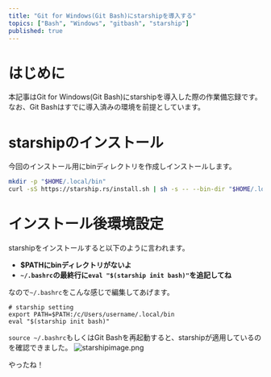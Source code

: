 ```yaml
---
title: "Git for Windows(Git Bash)にstarshipを導入する"
topics: ["Bash", "Windows", "gitbash", "starship"]
published: true
---
```


# はじめに

本記事はGit for Windows(Git Bash)にstarshipを導入した際の作業備忘録です。
なお、Git Bashはすでに導入済みの環境を前提としています。

# starshipのインストール

今回のインストール用にbinディレクトリを作成しインストールします。

```bash
mkdir -p "$HOME/.local/bin"
curl -sS https://starship.rs/install.sh | sh -s -- --bin-dir "$HOME/.local/bin"
```

# インストール後環境設定

starshipをインストールすると以下のように言われます。

* **$PATHにbinディレクトリがないよ**
* **`~/.bashrc`の最終行に`eval "$(starship init bash)"`を追記してね**

なので`~/.bashrc`をこんな感じで編集してあげます。

```bash:~/.bashrc
# starship setting
export PATH=$PATH:/c/Users/username/.local/bin
eval "$(starship init bash)"
```

`source ~/.bashrc`もしくはGit Bashを再起動すると、starshipが適用しているのを確認できました。
![starshipimage.png](https://qiita-image-store.s3.ap-northeast-1.amazonaws.com/0/554835/6be8e84b-c736-13eb-228b-ac4d3f0c3ed3.png)

やったね！
